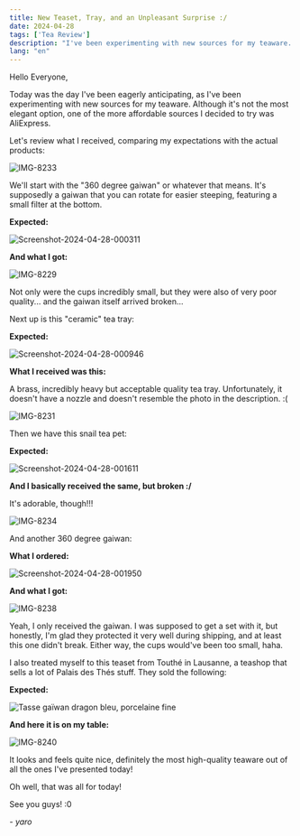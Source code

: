 ```yaml
---
title: New Teaset, Tray, and an Unpleasant Surprise :/
date: 2024-04-28
tags: ['Tea Review']
description: "I've been experimenting with new sources for my teaware. Although it's not the most elegant option, one of the more affordable sources I decided to try was AliExpress."
lang: "en"
---
```


Hello Everyone,

Today was the day I've been eagerly anticipating, as I've been experimenting with new sources for my teaware. Although it's not the most elegant option, one of the more affordable sources I decided to try was AliExpress.

Let's review what I received, comparing my expectations with the actual products:

![IMG-8233](https://i.ibb.co/F3DVtNN/IMG-8233.jpg)

We'll start with the "360 degree gaiwan" or whatever that means. It's supposedly a gaiwan that you can rotate for easier steeping, featuring a small filter at the bottom.

**Expected:**

![Screenshot-2024-04-28-000311](https://i.ibb.co/hy973Wp/Screenshot-2024-04-28-000311.png)

**And what I got:**

![IMG-8229](https://i.ibb.co/mTY9Yqp/IMG-8229.jpg)

Not only were the cups incredibly small, but they were also of very poor quality... and the gaiwan itself arrived broken...

Next up is this "ceramic" tea tray:

**Expected:**

![Screenshot-2024-04-28-000946](https://i.ibb.co/bzcyCNQ/Screenshot-2024-04-28-000946.png)

**What I received was this:**

A brass, incredibly heavy but acceptable quality tea tray. Unfortunately, it doesn't have a nozzle and doesn't resemble the photo in the description. :(

![IMG-8231](https://i.ibb.co/BLJ2cCY/IMG-8231.jpg)

Then we have this snail tea pet:

**Expected:**

![Screenshot-2024-04-28-001611](https://i.ibb.co/VxVpTk4/Screenshot-2024-04-28-001611.png)

**And I basically received the same, but broken :/**

It's adorable, though!!!

![IMG-8234](https://i.ibb.co/GcFRkDx/IMG-8234.jpg)

And another 360 degree gaiwan:

**What I ordered:**

![Screenshot-2024-04-28-001950](https://i.ibb.co/PDH6w4m/Screenshot-2024-04-28-001950.png)

**And what I got:**

![IMG-8238](https://i.ibb.co/H7B37wY/IMG-8238.jpg)

Yeah, I only received the gaiwan. I was supposed to get a set with it, but honestly, I'm glad they protected it very well during shipping, and at least this one didn't break. Either way, the cups would've been too small, haha.

I also treated myself to this teaset from Touthé in Lausanne, a teashop that sells a lot of Palais des Thés stuff. They sold the following:

**Expected:**

![Tasse gaïwan dragon bleu, porcelaine fine](https://www.honoriscausa.fr/8644-large_default/tasse-gaiwan-dragon-bleu-porcelaine-fine.jpg)

**And here it is on my table:**

![IMG-8240](https://i.ibb.co/cF2pCdR/IMG-8240.jpg)

It looks and feels quite nice, definitely the most high-quality teaware out of all the ones I've presented today!

Oh well, that was all for today!

See you guys! :0

 *- yaro*